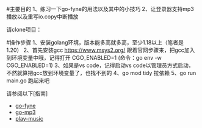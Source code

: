 #主要目的
1、练习一下go-fyne的用法以及其中的小技巧
2、让登录器支持mp3播放以及重写io.copy中断播放

请clone项目：


#操作步骤
1、安装golang环境，版本能多高就多高，至少1.18以上（笔者是1.20）
2、首先安装gcc https://www.msys2.org/   跟着官网步骤来，把gcc加入到环境变量中哦，记得打开 CGO_ENABLED=1 (命令：go env -w CGO_ENABLED=1)
3、如果是vs code，记得启动vs code以管理员方式启动，不然就算把gcc放到环境变量了，也找不到的
4、go mod tidy  拉依赖
5、go run main.go 跑起来吧


请参阅以下[指南]
- [go-fyne](https://github.com/fyne-io/fyne)
- [go-mp3](github.com/hajimehoshi/go-mp3)
- [play-music](github.com/hajimehoshi/oto)
